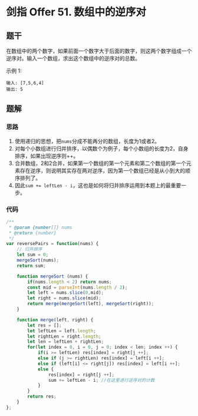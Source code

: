 # 剑指 Offer 51. 数组中的逆序对

## 题干

在数组中的两个数字，如果前面一个数字大于后面的数字，则这两个数字组成一个逆序对。输入一个数组，求出这个数组中的逆序对的总数。

示例 1:

```
输入: [7,5,6,4]
输出: 5
```

## 题解

### 思路

1. 使用递归的思想，把`nums`分成不能再分的数组，长度为1或者2。
2. 对每个小数组进行归并排序，以偶数个为例子，每个小数组的长度为2，自身排序，如果出现逆序则++。
3. 合并数组，2和2合并，如果第一个数组的第一个元素和第二个数组的第一个元素存在逆序，则说明其实存在两对逆序，因为第一个数组已经是从小到大的顺序排列了。
4. 因此`sum += leftLen - i`，这也是如何将归并排序运用到本题上的最重要一步。

### 代码

```javascript
/**
 * @param {number[]} nums
 * @return {number}
 */
var reversePairs = function(nums) {
    // 归并排序
    let sum = 0;
    mergeSort(nums);
    return sum;

    function mergeSort (nums) {
        if(nums.length < 2) return nums;
        const mid = parseInt(nums.length / 2);
        let left = nums.slice(0,mid);
        let right = nums.slice(mid);
        return merge(mergeSort(left), mergeSort(right));
    }

    function merge(left, right) {
        let res = [];
        let leftLen = left.length;
        let rightLen = right.length;
        let len = leftLen + rightLen;
        for(let index = 0, i = 0, j = 0; index < len; index ++) {
            if(i >= leftLen) res[index] = right[j ++];
            else if (j >= rightLen) res[index] = left[i ++];
            else if (left[i] <= right[j]) res[index] = left[i ++];
            else {
                res[index] = right[j ++];
                sum += leftLen - i; //在这里进行逆序对的计数
            }
        }
        return res;
    }
};
```


